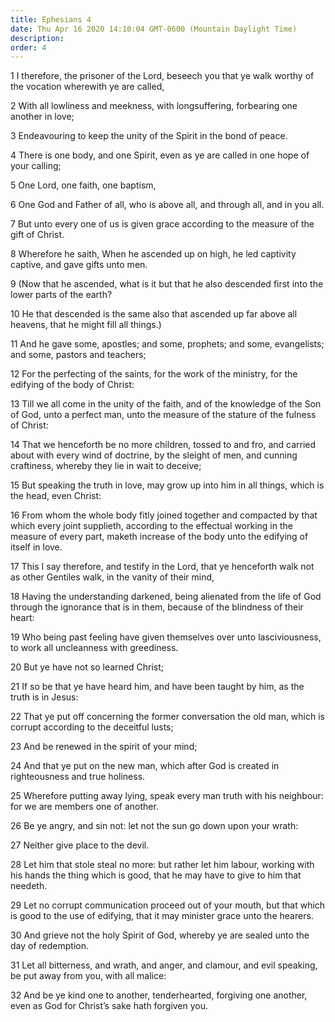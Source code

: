 ```yaml
---
title: Ephesians 4
date: Thu Apr 16 2020 14:10:04 GMT-0600 (Mountain Daylight Time)
description: 
order: 4
---
```


<p>
  1 I therefore, the prisoner of the Lord, beseech you that ye walk worthy of
  the vocation wherewith ye are called,
</p>
<p>
  2 With all lowliness and meekness, with longsuffering, forbearing one another
  in love;
</p>
<span></span>
<p>3 Endeavouring to keep the unity of the Spirit in the bond of peace.</p>
<p>
  4 There is one body, and one Spirit, even as ye are called in one hope of your
  calling;
</p>
<p>5 One Lord, one faith, one baptism,</p>
<p>
  6 One God and Father of all, who is above all, and through all, and in you
  all.
</p>
<p>
  7 But unto every one of us is given grace according to the measure of the gift
  of Christ.
</p>
<p>
  8 Wherefore he saith, When he ascended up on high, he led captivity captive,
  and gave gifts unto men.
</p>
<p>
  9 (Now that he ascended, what is it but that he also descended first into the
  lower parts of the earth?
</p>
<p>
  10 He that descended is the same also that ascended up far above all heavens,
  that he might fill all things.)
</p>
<p>
  11 And he gave some, apostles; and some, prophets; and some, evangelists; and
  some, pastors and teachers;
</p>
<p>
  12 For the perfecting of the saints, for the work of the ministry, for the
  edifying of the body of Christ:
</p>
<p>
  13 Till we all come in the unity of the faith, and of the knowledge of the Son
  of God, unto a perfect man, unto the measure of the stature of the fulness of
  Christ:
</p>
<p>
  14 That we henceforth be no more children, tossed to and fro, and carried
  about with every wind of doctrine, by the sleight of men, and cunning
  craftiness, whereby they lie in wait to deceive;
</p>
<p>
  15 But speaking the truth in love, may grow up into him in all things, which
  is the head, even Christ:
</p>
<p>
  16 From whom the whole body fitly joined together and compacted by that which
  every joint supplieth, according to the effectual working in the measure of
  every part, maketh increase of the body unto the edifying of itself in love.
</p>
<p>
  17 This I say therefore, and testify in the Lord, that ye henceforth walk not
  as other Gentiles walk, in the vanity of their mind,
</p>
<p>
  18 Having the understanding darkened, being alienated from the life of God
  through the ignorance that is in them, because of the blindness of their
  heart:
</p>
<p>
  19 Who being past feeling have given themselves over unto lasciviousness, to
  work all uncleanness with greediness.
</p>
<p>20 But ye have not so learned Christ;</p>
<p>
  21 If so be that ye have heard him, and have been taught by him, as the truth
  is in Jesus:
</p>
<p>
  22 That ye put off concerning the former conversation the old man, which is
  corrupt according to the deceitful lusts;
</p>
<p>23 And be renewed in the spirit of your mind;</p>
<span></span>
<p>
  24 And that ye put on the new man, which after God is created in righteousness
  and true holiness.
</p>
<p>
  25 Wherefore putting away lying, speak every man truth with his neighbour: for
  we are members one of another.
</p>
<p>26 Be ye angry, and sin not: let not the sun go down upon your wrath:</p>
<p>27 Neither give place to the devil.</p>
<p>
  28 Let him that stole steal no more: but rather let him labour, working with
  his hands the thing which is good, that he may have to give to him that
  needeth.
</p>
<p>
  29 Let no corrupt communication proceed out of your mouth, but that which is
  good to the use of edifying, that it may minister grace unto the hearers.
</p>
<p>
  30 And grieve not the holy Spirit of God, whereby ye are sealed unto the day
  of redemption.
</p>
<p>
  31 Let all bitterness, and wrath, and anger, and clamour, and evil speaking,
  be put away from you, with all malice:
</p>
<p>
  32 And be ye kind one to another, tenderhearted, forgiving one another, even
  as God for Christ&#x2019;s sake hath forgiven you.
</p>
